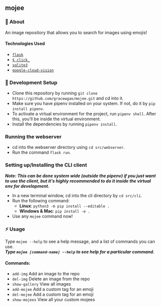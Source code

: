 ## mojee

### :beginner: About
An image repository that allows you to search for images using emojis!

#### Technologies Used
- [`flask`](https://github.com/pallets/flask)
- [`$ click_`](https://github.com/pallets/click)
- [`sqlite3`](https://www.sqlite.org/index.html)
- [`google-cloud-vision`](https://cloud.google.com/vision)

### :electric_plug: Development Setup

- Clone this repository by running `git clone https://github.com/gracewgao/mojee.git` and cd into it.
- Make sure you have pipenv installed on your system. If not, do it by `pip install pipenv`.
- To activate a virtual environment for the project, run `pipenv shell`. After this, you'll be inside the virtual environment.
- Install the dependencies by running `pipenv install`.

### Running the webserver
- cd into the webserver directory using `cd src/webserver`.
- Run the command `flask run`.

### Setting up/Installing the CLI client
***Note: This can be done system wide (outside the pipenv) if you just want to use the client, but it's highly recommended to do it inside the virtual env for development.***
- In a new terminal window, cd into the cli directory by `cd src/cli`.
- Run the following command:
  - **Linux**: `python3 -m pip install --editable .`
  - **Windows & Mac**: `pip install -e .`
- Use any `mojee` command now!

### :zap: Usage
Type `mojee --help` to see a help message, and a list of commands you can use.<br>
***Type `mojee [command-name] --help` to see help for a particular command.***

#### Commands:
- `add-img` Add an image to the repo
- `del-img` Delete an image from the repo
- `show-gallery` View all images
- `add-mojee` Add a custom tag for an emoji
- `del-mojee` Add a custom tag for an emoji
- `show-mojees` View all your custom mojees

